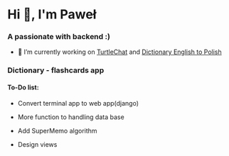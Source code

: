 <h1>Hi 👋, I'm Paweł</h1>
<h3>A passionate with backend :)</h3>

- 🔭 I’m currently working on [TurtleChat](https://github.com/kwiats/turtle-chat) and [Dictionary English to Polish](https://github.com/kwiats/dictionary-eng-pol)

<h3>Dictionary - flashcards app</h3>
<h4> To-Do list:</h4>

- Convert terminal app to web app(django)

- More function to handling data base

- Add SuperMemo algorithm

- Design views
